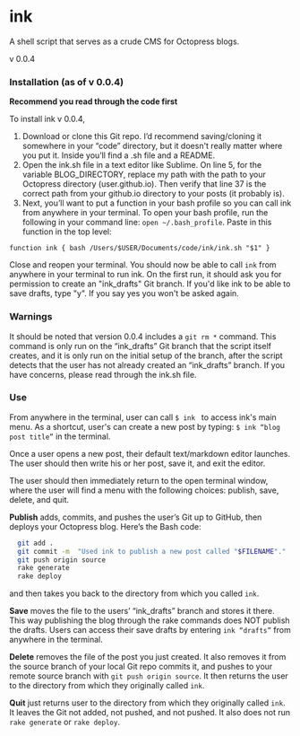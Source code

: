 ink
========

A shell script that serves as a crude CMS for Octopress blogs. 

v 0.0.4


### Installation (as of v 0.0.4)

**Recommend you read through the code first** 

To install ink v 0.0.4, 

1. Download or clone this Git repo. I’d recommend saving/cloning it somewhere in your “code” directory, but it doesn't really matter where you put it. Inside you’ll find a .sh file and a README. 
2. Open the ink.sh file in a text editor like Sublime. On line 5, for the variable BLOG_DIRECTORY, replace my path with the path to your Octopress directory (user.github.io). Then verify that line 37 is the correct path from your github.io directory to your posts (it probably is). 
3. Next, you’ll want to put a function in your bash profile so you can call ink from anywhere in your terminal. To open your bash profile, run the following in your command line: ```open ~/.bash_profile```. Paste in this function in the top level:
```
function ink { bash /Users/$USER/Documents/code/ink/ink.sh "$1" }
```
Close and reopen your terminal. You should now be able to call ```ink``` from anywhere in your terminal to run ink. On the first run, it should ask you for permission to create an "ink_drafts" Git branch. If you'd like ink to be able to save drafts, type "y". If you say yes you won't be asked again. 

### Warnings

It should be noted that version 0.0.4 includes a ```git rm *``` command. This command is only run on the “ink_drafts” Git branch that the script itself creates, and it is only run on the initial setup of the branch, after the script detects that the user has not already created an “ink_drafts” branch. If you have concerns, please read through the ink.sh file. 

### Use

From anywhere in the terminal, user can call ```$ ink ``` to access ink's main menu. As a shortcut, user's can create a new post by typing: ```$ ink “blog post title”``` in the terminal.

Once a user opens a new post, their default text/markdown editor launches. The user should then write his or her post, save it, and exit the editor. 

The user should then immediately return to the open terminal window, where the user will find a menu with the following choices: publish, save, delete, and quit. 

**Publish** adds, commits, and pushes the user’s Git up to GitHub, then deploys your Octopress blog. Here’s the Bash code:

``` bash
  git add .
  git commit -m  "Used ink to publish a new post called "$FILENAME"." 
  git push origin source
  rake generate
  rake deploy 
```
and then takes you back to the directory from which you called ```ink```.

**Save** moves the file to the users’ “ink_drafts” branch and stores it there. This way publishing the blog through the rake commands does NOT publish the drafts. Users can access their save drafts by entering ```ink “drafts”``` from anywhere in the terminal. 

**Delete** removes the file of the post you just created. It also removes it from the source branch of your local Git repo commits it, and pushes to your remote source branch with ```git push origin source```. It then returns the user to the directory from which they originally called ```ink```.

**Quit** just returns user to the directory from which they originally called ```ink```. It leaves the Git not added, not pushed, and not pushed. It also does not run ```rake generate``` or ```rake deploy```.